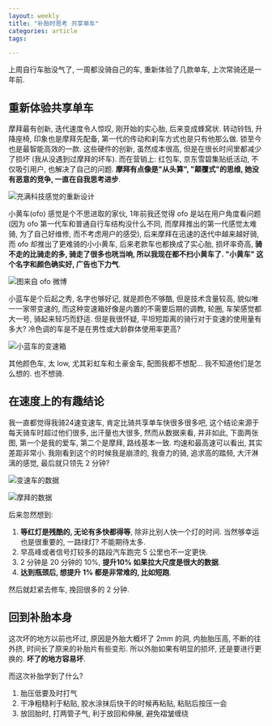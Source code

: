 ```yaml
---
layout: weekly
title: "补胎时思考 共享单车"
categories: article
tags:

---
```


上周自行车胎没气了, 一周都没骑自己的车, 重新体验了几款单车, 上次常骑还是一年前.

## 重新体验共享单车

摩拜最有创新, 迭代速度令人惊叹, 刚开始的实心胎, 后来变成蜂窝状. 转动铃铛, 升降座椅, 印象也是摩拜先配备, 第一代的传动和刹车方式也是只有他那么做. 锁至今也是最智能高效的一款. 这些硬件的创新, 虽然成本很高, 但是在很长时间里都减少了损坏 (我从没遇到过摩拜的坏车). 而在营销上: 红包车, 京东雪碧集贴纸活动, 不仅吸引用户, 也解决了自己的问题. **摩拜有点像是"从头算", "颠覆式"的思维, 她没有恶意的竞争, 一直在自我思考进步**.

![充满科技感觉的重新设计](https://upload-images.jianshu.io/upload_images/1286586-2c86b4ede5689ec4.png?imageMogr2/auto-orient/strip%7CimageView2/2/w/1240)

小黄车(ofo) 感觉是个不思进取的家伙, 1年前我还觉得 ofo 是站在用户角度看问题(因为 ofo 第一代车和普通自行车结构没什么不同, 而摩拜推出的第一代感觉太难骑, 为了自己好维修, 而不考虑用户的感受), 后来摩拜在迅速的迭代中越来越好骑, 而 ofo 却推出了更难骑的小小黄车, 后来老款车也都换成了实心胎, 损坏率奇高, **骑不走的比骑走的多, 骑走了很多也咣当响, 所以我现在都不扫小黄车了. "小黄车" 这个名字和颜色确实好, 广告也下力气**.

![图来自 ofo 微博](https://upload-images.jianshu.io/upload_images/1286586-3c0ced48404ece28.png?imageMogr2/auto-orient/strip%7CimageView2/2/w/1240)

小蓝车是个后起之秀, 名字也够好记, 就是颜色不够酷, 但是技术含量较高, 貌似唯一一家带变速的, 而这种变速箱好像是内置的不需要后期的调教, 轮圈, 车架感觉都大一号, 骑起来轻巧而舒适. 但是我很怀疑, 平坦短距离的骑行对于变速的使用量有多大? 冷色调的车是不是在男性或大龄群体使用率更高?

![小蓝车的变速箱](https://upload-images.jianshu.io/upload_images/1286586-eb09f26e2899a31f.png?imageMogr2/auto-orient/strip%7CimageView2/2/w/1240)

其他颜色车, 太 low, 尤其彩虹车和土豪金车, 配图我都不想配... 我不知道他们是怎么想的. 也不想骑.

## 在速度上的有趣结论

我一直都觉得我骑24速变速车, 肯定比骑共享单车快很多很多吧, 这个结论来源于每天骑车时超过他们很多, 出汗量也大很多, 然而从数据来看, 并非如此, 下面两张图, 第一个是我的爱车, 第二个是摩拜, 路线基本一致. 均速和最高速可以看出, 其实差距非常小. 我刚看到这个的时候我是崩溃的, 我奋力的骑, 追求高的踏频, 大汗淋漓的感觉, 最后就只领先 2 分钟?

![变速车的数据](https://upload-images.jianshu.io/upload_images/1286586-4e2fbc445af82d7e.png?imageMogr2/auto-orient/strip%7CimageView2/2/w/1240)

![摩拜的数据](https://upload-images.jianshu.io/upload_images/1286586-a89d5ce870213cf9.png?imageMogr2/auto-orient/strip%7CimageView2/2/w/1240)

后来忽然想到:

1. **等红灯是残酷的, 无论有多快都得等**, 除非比别人快一个灯的时间. 当然够幸运也是很重要的, 一路绿灯? 不能期待太多.
2. 早高峰或者信号灯较多的路段汽车跑完 5 公里也不一定更快.
3. 2 分钟是 20 分钟的 10%, **提升10% 如果拉大尺度是很大的数据**.
4. **达到瓶颈后, 想提升 1% 都是非常难的, 比如短跑**.

然后就赶紧去修车, 挽回很多的 2 分钟.

## 回到补胎本身

这次坏的地方以前也坏过, 原因是外胎大概坏了 2mm 的洞, 内胎胎压高, 不断的往外挤, 时间长了原来的补胎片有些变形. 所以外胎如果有明显的损坏, 还是要进行更换的. **坏了的地方容易坏**.

而这次补胎学到了什么?

1. 胎压低要及时打气
2. 干净粗糙利于粘贴, 胶水涂抹后快干的时候再粘贴, 粘贴后按压一会
3. 放回胎时, 打两管子气, 利于放回和伸展, 避免褶皱缠绕

